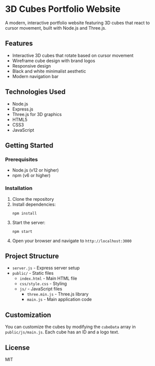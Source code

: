 # 3D Cubes Portfolio Website

A modern, interactive portfolio website featuring 3D cubes that react to cursor movement, built with Node.js and Three.js.

## Features

- Interactive 3D cubes that rotate based on cursor movement
- Wireframe cube design with brand logos
- Responsive design
- Black and white minimalist aesthetic
- Modern navigation bar

## Technologies Used

- Node.js
- Express.js
- Three.js for 3D graphics
- HTML5
- CSS3
- JavaScript

## Getting Started

### Prerequisites

- Node.js (v12 or higher)
- npm (v6 or higher)

### Installation

1. Clone the repository
2. Install dependencies:
   ```
   npm install
   ```
3. Start the server:
   ```
   npm start
   ```
4. Open your browser and navigate to `http://localhost:3000`

## Project Structure

- `server.js` - Express server setup
- `public/` - Static files
  - `index.html` - Main HTML file
  - `css/style.css` - Styling
  - `js/` - JavaScript files
    - `three.min.js` - Three.js library
    - `main.js` - Main application code

## Customization

You can customize the cubes by modifying the `cubeData` array in `public/js/main.js`. Each cube has an ID and a logo text.

## License

MIT 
